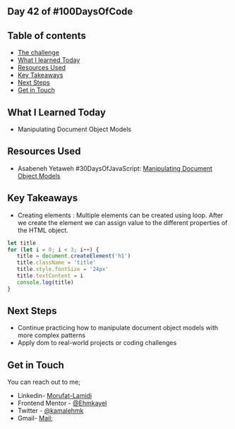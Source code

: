 ## Day 42 of #100DaysOfCode 

## Table of contents
- [The challenge](#the-challenge)
- [What I learned Today](#what-I-learned-today)
- [Resources Used](#resources)
- [Key Takeaways](#key-takeaways)
- [Next Steps](#next-steps)
- [Get in Touch](#get-in-touch)



## What I Learned Today

- Manipulating Document Object Models


## Resources Used

- Asabeneh Yetaweh #30DaysOfJavaScript: [Manipulating Document Object Models](https://github.com/Asabeneh/30-Days-Of-JavaScript/blob/master/22_Day_Manipulating_DOM_object/22_day_manipulating_DOM_object.md)

## Key Takeaways
 - Creating elements : Multiple elements can be created using loop. After we create the element we can assign value to the different properties of the HTML object.
 ```JavaScript
 let title
 for (let i = 0; i < 3; i++) {
    title = document.createElement('h1')
    title.className = 'title'
    title.style.fontSize = '24px'
    title.textContent = i
    console.log(title)
 }
 
 ```




## Next Steps

- Continue practicing how to manipulate document object models with more complex patterns
- Apply dom to real-world projects or coding challenges


## Get in Touch

You can reach out to me;
 - Linkedin- [Morufat-Lamidi](https://linkedin.com/in/morufat-lamidi)
 - Frontend Mentor - [@Ehmkayel](https://www.frontendmentor.io/profile/Ehmkayel)
 - Twitter - [@kamalehmk](https://www.twitter.com/kamalehmk)
 - Gmail- [Mail](mailto:lamidimorufat0@gmail.com);

